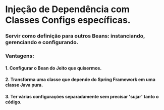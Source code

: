 # Injeção de Dependência com Classes Configs específicas.
### Servir como definição para outros Beans: instanciando, gerenciando e configurando.
### Vantagens:
#### 1. Configurar o Bean do Jeito que quisermos.
#### 2. Transforma uma classe que depende do Spring Framework em uma classe Java pura.
#### 3. Ter várias configurações separadamente sem precisar 'sujar' tanto o código.